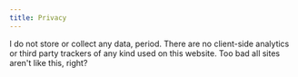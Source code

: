 ```yaml
---
title: Privacy
---
```


I do not store or collect any data, period. There are no client-side analytics
or third party trackers of any kind used on this website. Too bad all sites
aren't like this, right?
